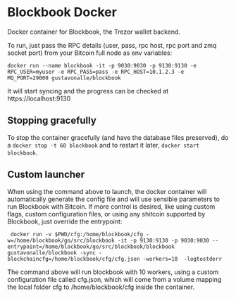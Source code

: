 # Blockbook Docker

Docker container for Blockbook, the Trezor wallet backend. 

To run, just pass the RPC details (user, pass, rpc host, rpc port and zmq socket port) from your Bitcoin full node as env variables:

```
docker run --name blockbook -it -p 9030:9030 -p 9130:9130 -e RPC_USER=myuser -e RPC_PASS=pass -e RPC_HOST=10.1.2.3 -e  MQ_PORT=29000 gustavonalle/blockbook
```

It will start syncing and the progress can be checked at https://localhost:9130


## Stopping gracefully

To stop the container gracefully (and have the database files preserved), do a ```docker stop -t 60 blockbook``` and to restart it later, ```docker start blockbook```.

## Custom launcher

When using the command above to launch, the docker container will automatically generate the config file and will use sensible parameters to run Blockbook with Bitcoin.
If more control is desired, like using custom flags, custom configuration files, or using any shitcoin supported by Blockbook, just override the entrypoint:


```
 docker run -v $PWD/cfg:/home/blockbook/cfg -w=/home/blockbook/go/src/blockbook -it -p 9130:9130 -p 9030:9030 --entrypoint=/home/blockbook/go/src/blockbook/blockbook gustavonalle/blockbook -sync -blockchaincfg=/home/blockbook/cfg/cfg.json -workers=10  -logtostderr
```

The command above will run blockbook with 10 workers, using a custom configuration file called cfg.json, which will come from a volume mapping the local folder cfg to /home/blockbook/cfg inside the container. 
